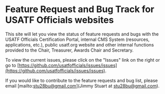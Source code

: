 Feature Request and Bug Track for USATF Officials websites
======

This site will let you view the status of feature requests and bugs with the USATF Officials Certification Portal, internal CMS System (resources, applications, etc.), public usatf.org website and other internal functions provided to the Chair, Treasurer, Awards Chair and Secretary.

To view the current issues, please click on the "Issues" link on the right or go to [https://github.com/usatfofficials/issues/issues](https://github.com/usatfofficials/issues/issues).

If you would like to contribute to the feature requests and bug list, please email [mailto:stu28bu@gmail.com](Jimmy Stuart at stu28bu@gmail.com).
